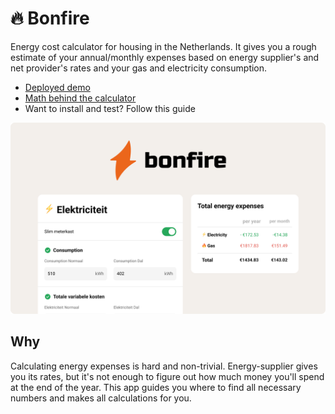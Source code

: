 # 🔥 Bonfire

Energy cost calculator for housing in the Netherlands. It gives you a rough estimate of your annual/monthly expenses based on energy supplier's and net provider's rates and your gas and electricity consumption.

- [Deployed demo](https://gas-burner.herokuapp.com/)
- [Math behind the calculator](./docs/math.md)
- Want to install and test? Follow this guide

![cover](./docs/img/cover.png)
## Why

Calculating energy expenses is hard and non-trivial. Energy-supplier gives you its rates, but it's not enough to figure out how much money you'll spend at the end of the year. This app guides you where to find all necessary numbers and makes all calculations for you. 